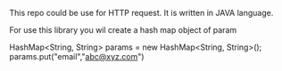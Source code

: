 This repo could be use for HTTP request. It is written in JAVA language.

For use this library you wil create a hash map object of param 

 HashMap<String, String> params = new HashMap<String, String>();
 params.put("email","abc@xyz.com")
